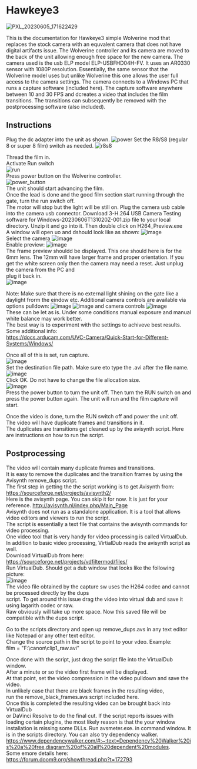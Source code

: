 # Hawkeye3  
![PXL_20230605_171622429](https://github.com/vintagefilmography/Hawkeye3/assets/48537944/76f12083-cb40-40c8-8c1e-61eb8d10e631)  

This is the documentation for Hawkeye3 simple Wolverine mod that replaces the stock camera 
with an equvalent camera that does not have digital artifacts issue.
The Wolverine controller and its camera are moved to the back of the unit allowing enough free space for the new camera.
The camera used is the usb ELP model ELP-USBFHD04H-FV. It uses an AR0330 sensor with 1080P resolution. Essentially, the same
sensor that the Wolverine model uses but unlike Wolverine this one allows the user full access to the camera settings. 
The camera connects to a Windows PC that runs a capture software (included here). The capture software anywhere between 
10 and 30 FPS and dcreates a video that includes the film transitions. The transitions can subsequently be removed with the 
postprocessing software (also included).

## Instructions
Plug the dc adapter into the unit as shown.
![power](https://github.com/vintagefilmography/Hawkeye3/assets/48537944/cde0c2a6-33e7-4f4b-bd65-a12478188a30)
Set the R8/S8 (regular 8 or super 8 film) switch as needed.
![r8s8](https://github.com/vintagefilmography/Hawkeye3/assets/48537944/06ce9cfd-f50c-4a43-b0dc-85dadc4a7da3)  

Thread the film in.  
Activate Run switch  
![run](https://github.com/vintagefilmography/Hawkeye3/assets/48537944/f8b615e2-4715-441a-9b3f-7cf5f29cb0a6)  
Press power button on the Wolverine controller.  
![power_button](https://github.com/vintagefilmography/Hawkeye3/assets/48537944/152a4774-1ef5-4bcd-877f-c5bd2511aa2f)  
The unit should start advancing the film.  
Once the lead is done and the good film section start running through the gate, turn the run switch off.  
The motor will stop but the light will be still on.
Plug the camera usb cable into the camera usb connector.
Download 3-H.264 USB Camera Testing software for Windows-20230606T131020Z-001.zip file to your local directory.
Unzip it and go into it. 
Then double click on H264_Preview.exe  
A window will open uo and dshould look like as shown:
![image](https://github.com/vintagefilmography/Hawkeye3/assets/48537944/674afcc9-88a0-41b1-b484-f3c62a66705c)  
Select the camera
![image](https://github.com/vintagefilmography/Hawkeye3/assets/48537944/952fda6c-07f7-4e3f-ae13-06673e56699b)  
Enable preview:
![image](https://github.com/vintagefilmography/Hawkeye3/assets/48537944/9e3792fa-4f28-45f2-9d5f-e48f9ba5cf48)  
The frame preview shouldd be displayed. This one should here is  for the 6mm lens. The 12mm will have larger frame and
proper orientation.
If you get the white screen only then the camera may need a reset. Just unplug the camera from the PC and   
plug it back in.  
![image](https://github.com/vintagefilmography/Hawkeye3/assets/48537944/0eb5f07b-6494-4933-baf3-db8127d419ab)  

Note: Make sure that there is no external light shining on the gate like a daylight frorm the eindow etc. 
Additional camera controls are available via   options pulldown:
![image](https://github.com/vintagefilmography/Hawkeye3/assets/48537944/a80bc6a0-8deb-4ed7-ae05-cbf88292b43b) 
![image](https://github.com/vintagefilmography/Hawkeye3/assets/48537944/0026c09f-cd08-4a86-88d3-8b0e64a03b30)
and camera controls
![image](https://github.com/vintagefilmography/Hawkeye3/assets/48537944/1954d44c-acd5-4b7b-9898-d391f2e12684)  
These can be let as is. Under some conditions manual exposure and manual white balance may work better.  
The best way is to experiment with the settings  to achiveve best results. 
Some additional info:  
https://docs.arducam.com/UVC-Camera/Quick-Start-for-Different-Systems/Windows/  

Once all of this is set, run capture.  
![image](https://github.com/vintagefilmography/Hawkeye3/assets/48537944/532e3005-2209-4884-9a9a-d0ce9e1cad0a)  
Set the destination file path. Make sure eto type the .avi after the file name.  
![image](https://github.com/vintagefilmography/Hawkeye3/assets/48537944/fd581b8e-145f-454d-8941-1a31b9da45b2)  
Click OK. Do not have to change the file allocation size.  
![image](https://github.com/vintagefilmography/Hawkeye3/assets/48537944/3a54eae9-b6fe-4cc7-83c1-3449642b831d)  
Press the power button to turn the unit off. Then turn the RUN switch on  and press the power button again.
The unit will run and the film capture will start.   


Once the video is done, turn the RUN switch off and power the unit off.  
The video will have duplicate frames and transitions in it.  
The duplicates are transitions get cleaned up by the avisynth script.
Here are instructions on how to run the script.

## Postprocessing  
The video will contain many duplicate frames and transitions.  
It is easy to remove the duplicates and the transition frames by using the Avisynth remove_dups script.  
The first step in getting the the script working is to get Avisynth from:  
https://sourceforge.net/projects/avisynth2/  
Here is the avisynth page. You can skip it for now. It is just for your reference.
http://avisynth.nl/index.php/Main_Page   
Avisynth does not run as a standalone application. It is a tool that allows video editors and viewers to run the script.  
The script is essentially a text file that contains the avisynth commands for video processing.  
One video tool that is very handy for video processing is called VirtualDub.  
In addition to basic video processing, VirtialDub reads the avisynth script as well.  
Download VirtualDub from here:  
https://sourceforge.net/projects/vdfiltermod/files/  
Run VirtualDub.
Should get a dub window that looks like the following picture:  
![image](https://github.com/vintagefilmography/Hawkeye3/assets/48537944/abe5bc97-fe19-4714-ac30-c9fc77c092d3)  
The video file obtained by the capture sw uses the H264 codec and cannot be processed directly by the dups  
script. To get around this issue drag the video into virtual dub and save it using lagarith codec or raw.  
Raw obviously will take up more space. Now this saved file will be compatible with the dups script.  

Go to the scripts directory and open up remove_dups.avs in any text editor like Notepad or any other text editor.  
Change the source path in the script to point to your vdeo. 
Example:  
film = "F:\canon\clip1_raw.avi"  

Once done with the script, just drag the script file into the VirtualDub window.  
After a minute or so the video first frame will be displayed.  
At that point, set the video compression in the video pulldown and save the video.  
In unlikely case that there are black frames in the resulting video,   
run the remove_black_frames.avs script included here.  
Once this is completed the resulting video can be brought back into VirtualDub  
or DaVinci Resolve to do the final cut.
If the script reports issues with loading certain plugins, the most likely reason is that the your window installation 
is missing some DLLs. 
Run avsmeter.exe. in command window. It is in the scripts directory.
You can also try dependency walker.
https://www.dependencywalker.com/#:~:text=Dependency%20Walker%20is%20a%20free,diagram%20of%20all%20dependent%20modules.  
Some emore details here:  
https://forum.doom9.org/showthread.php?t=172793
